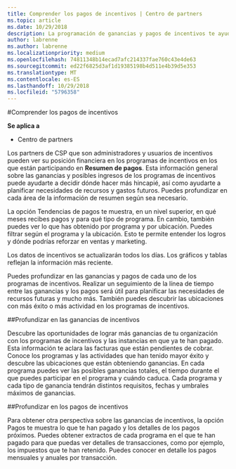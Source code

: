 ```yaml
---
title: Comprender los pagos de incentivos | Centro de partners
ms.topic: article
ms.date: 10/29/2018
description: La programación de ganancias y pagos de incentivos te ayudará a planificar con vistas al futuro.
author: labrenne
ms.author: labrenne
ms.localizationpriority: medium
ms.openlocfilehash: 74811348b14ecad7afc214337fae760c43e4de63
ms.sourcegitcommit: ed22f6825d3af1d19385198b4d511e4b39d5e353
ms.translationtype: MT
ms.contentlocale: es-ES
ms.lasthandoff: 10/29/2018
ms.locfileid: "5796358"
---
```

#<a name="understand-your-incentives-payouts"></a>Comprender los pagos de incentivos

**Se aplica a**

-  Centro de partners


Los partners de CSP que son administradores y usuarios de incentivos pueden ver su posición financiera en los programas de incentivos en los que están participando en **Resumen de pagos**. Esta información general sobre las ganancias y posibles ingresos de los programas de incentivos puede ayudarte a decidir dónde hacer más hincapié, así como ayudarte a planificar necesidades de recursos y gastos futuros. Puedes profundizar en cada área de la información de resumen según sea necesario. 

La opción Tendencias de pagos te muestra, en un nivel superior, en qué meses recibes pagos y para qué tipo de programa. En cambio, también puedes ver lo que has obtenido por programa y por ubicación. Puedes filtrar según el programa y la ubicación. Esto te permite entender los logros y dónde podrías reforzar en ventas y marketing.

Los datos de incentivos se actualizarán todos los días. Los gráficos y tablas reflejan la información más reciente.

Puedes profundizar en las ganancias y pagos de cada uno de los programas de incentivos. Realizar un seguimiento de la línea de tiempo entre las ganancias y los pagos será útil para planificar las necesidades de recursos futuras y mucho más. También puedes descubrir las ubicaciones con más éxito o más actividad en los programas de incentivos. 

##<a name="drill-down-on-incentives-earnings"></a>Profundizar en las ganancias de incentivos

Descubre las oportunidades de lograr más ganancias de tu organización con los programas de incentivos y las instancias en que ya te han pagado. Esta información te aclara las facturas que están pendientes de cobrar.  Conoce los programas y las actividades que han tenido mayor éxito y descubre las ubicaciones que están obteniendo ganancias. En cada programa puedes ver las posibles ganancias totales, el tiempo durante el que puedes participar en el programa y cuándo caduca. Cada programa y cada tipo de ganancia tendrán distintos requisitos, fechas y umbrales máximos de ganancias. 

##<a name="drill-down-on-incentive-payouts"></a>Profundizar en los pagos de incentivos

Para obtener otra perspectiva sobre las ganancias de incentivos, la opción Pagos te muestra lo que te han pagado y los detalles de los pagos próximos. Puedes obtener extractos de cada programa en el que te han pagado para que puedas ver detalles de transacciones, como por ejemplo, los impuestos que te han retenido. Puedes conocer en detalle los pagos mensuales y anuales por transacción.